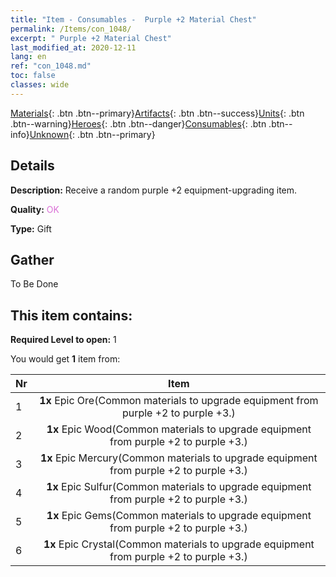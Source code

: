 ```yaml
---
title: "Item - Consumables -  Purple +2 Material Chest"
permalink: /Items/con_1048/
excerpt: " Purple +2 Material Chest"
last_modified_at: 2020-12-11
lang: en
ref: "con_1048.md"
toc: false
classes: wide
---
```

 [Materials](/Items/){: .btn .btn--primary}[Artifacts](/Items/Artifacts/){: .btn .btn--success}[Units](/Items/Units/){: .btn .btn--warning}[Heroes](/Items/Heroes/){: .btn .btn--danger}[Consumables](/Items/Consumables/){: .btn .btn--info}[Unknown](/Items/Unknown/){: .btn .btn--primary}

## Details
 **Description:** Receive a random purple +2 equipment-upgrading item.

 **Quality:** <span style="color: #DA70D6">OK</span>

 **Type:** Gift

## Gather

  To Be Done

## This item contains:

 **Required Level to open:** 1

 You would get **1** item  from:

  | Nr |      Item    |
  |:---|:------------:|
  | 1 |  **1x** Epic Ore(Common materials to upgrade equipment from purple +2 to purple +3.) | 
  | 2 |  **1x** Epic Wood(Common materials to upgrade equipment from purple +2 to purple +3.) | 
  | 3 |  **1x** Epic Mercury(Common materials to upgrade equipment from purple +2 to purple +3.) | 
  | 4 |  **1x** Epic Sulfur(Common materials to upgrade equipment from purple +2 to purple +3.) | 
  | 5 |  **1x** Epic Gems(Common materials to upgrade equipment from purple +2 to purple +3.) | 
  | 6 |  **1x** Epic Crystal(Common materials to upgrade equipment from purple +2 to purple +3.) | 
